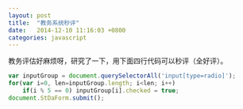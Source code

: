 ```yaml
---
layout: post
title:  "教务系统秒评"
date:   2014-12-10 11:16:03 +0800
categories: javascript
---
```


教务评估好麻烦呀，研究了一下，用下面四行代码可以秒评（全好评）。

``` javascript
var inputGroup = document.querySelectorAll('input[type=radio]');
for(var i=0, len=inputGroup.length; i<len; i++)
    if(i % 5 == 0) inputGroup[i].checked = true;
document.StDaForm.submit();
```
